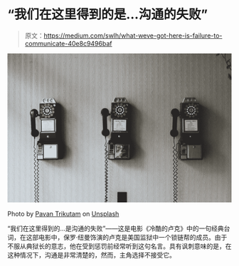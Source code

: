 # “我们在这里得到的是…沟通的失败”

> 原文：<https://medium.com/swlh/what-weve-got-here-is-failure-to-communicate-40e8c9496baf>

![](img/6ef99fc7259dc7f92c4bb4e1e029b684.png)

Photo by [Pavan Trikutam](https://unsplash.com/@ptrikutam?utm_source=unsplash&utm_medium=referral&utm_content=creditCopyText) on [Unsplash](https://unsplash.com/search/photos/communication?utm_source=unsplash&utm_medium=referral&utm_content=creditCopyText)

“我们在这里得到的…是沟通的失败”——这是电影《冷酷的卢克》中的一句经典台词，在这部电影中，保罗·纽曼饰演的卢克是美国监狱中一个锁链帮的成员。由于不服从典狱长的意志，他在受到惩罚前经常听到这句名言。具有讽刺意味的是，在这种情况下，沟通是非常清楚的，然而，主角选择不接受它。
